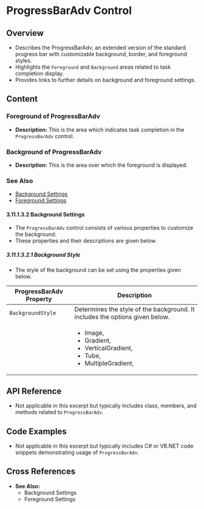 <!--
source: image
domain: syncfusion-sdk
task: pdf-ocr-to-markdown
language: en (keep original; do not translate)
source_filename: page_1483.jpeg
document_name: tools
page_number: 1483
page_id: tools#page_1483
product: Syncfusion Winforms
version: 11.4.0.26
timestamp: 2025-08-09T08:52:39Z
fidelity: lossless
-->

# ProgressBarAdv Control

## Overview
- Describes the ProgressBarAdv, an extended version of the standard progress bar with customizable background, border, and foreground styles.
- Highlights the `Foreground` and `Background` areas related to task completion display.
- Provides links to further details on background and foreground settings.

## Content

### Foreground of ProgressBarAdv
- **Description:** This is the area which indicates task completion in the `ProgressBarAdv` control.

### Background of ProgressBarAdv
- **Description:** This is the area over which the foreground is displayed.

### See Also
- [Background Settings](Background%20Settings)
- [Foreground Settings](Foreground%20Settings)

#### 3.11.1.3.2 Background Settings
- The `ProgressBarAdv` control consists of various properties to customize the background.
- These properties and their descriptions are given below.

##### 3.11.1.3.2.1 Background Style
- The style of the background can be set using the properties given below.

| ProgressBarAdv Property   | Description                                                                                          |
|---------------------------|------------------------------------------------------------------------------------------------------|
| `BackgroundStyle`         | Determines the style of the background. It includes the options given below.                         |
|                           | <ul><li>Image,</li><li>Gradient,</li><li>VerticalGradient,</li><li>Tube,</li><li>MultipleGradient,</li></ul> |

## API Reference
- Not applicable in this excerpt but typically includes class, members, and methods related to `ProgressBarAdv`.

## Code Examples
- Not applicable in this excerpt but typically includes C# or VB.NET code snippets demonstrating usage of `ProgressBarAdv`.

## Cross References
- **See Also:**
  - Background Settings
  - Foreground Settings

<!-- tags: [progressbaradv, winforms, background, foreground, style] keywords: [progressbaradv, custom styles, background settings, foreground settings, gradient, image, verticalgradient, tube, multiplegradient] -->